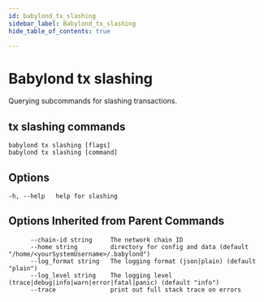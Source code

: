 ```yaml
---
id: babylond_tx_slashing
sidebar_label: Babylond_tx_slashing
hide_table_of_contents: true

---
```


# Babylond tx slashing
Querying subcommands for slashing transactions.
## tx slashing commands
```
babylond tx slashing [flags]
babylond tx slashing [command]
```
## Options
```
-h, --help   help for slashing
```
## Options Inherited from Parent Commands
```
      --chain-id string     The network chain ID
      --home string         directory for config and data (default "/home/<yourSystemUsername>/.babylond")
      --log_format string   The logging format (json|plain) (default "plain")
      --log_level string    The logging level (trace|debug|info|warn|error|fatal|panic) (default "info")
      --trace               print out full stack trace on errors
```